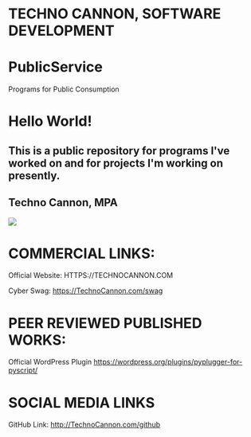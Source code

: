 # TECHNO CANNON, SOFTWARE DEVELOPMENT

# PublicService
Programs for Public Consumption

# Hello World!

## This is a public repository for programs I've worked on and for projects I'm working on presently.

## Techno Cannon, MPA

<a href="https://technocannon.com/freelance" target="_blank"><img src="https://github.com/TechnoCannon1337/Algorithms/blob/main/TechnoCannonBusinessCard.png"></a>

# COMMERCIAL LINKS:
Official Website:
HTTPS://TECHNOCANNON.COM


Cyber Swag:
https://TechnoCannon.com/swag

# PEER REVIEWED PUBLISHED WORKS:
Official WordPress Plugin
https://wordpress.org/plugins/pyplugger-for-pyscript/

# SOCIAL MEDIA LINKS

GitHub Link:
http://TechnoCannon.com/github




